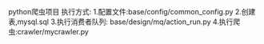 python爬虫项目
执行方式:
    1.配置文件:base/config/common_config.py
    2.创建表,mysql.sql
    3.执行消费者队列: base/design/mq/action_run.py
    4.执行爬虫:crawler/mycrawler.py